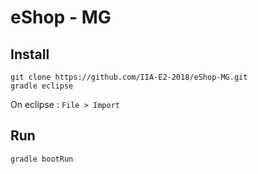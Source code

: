 eShop - MG
============

## Install

```
git clone https://github.com/IIA-E2-2018/eShop-MG.git
gradle eclipse
```

On eclipse :
``` File > Import ```


## Run

```
gradle bootRun
```
